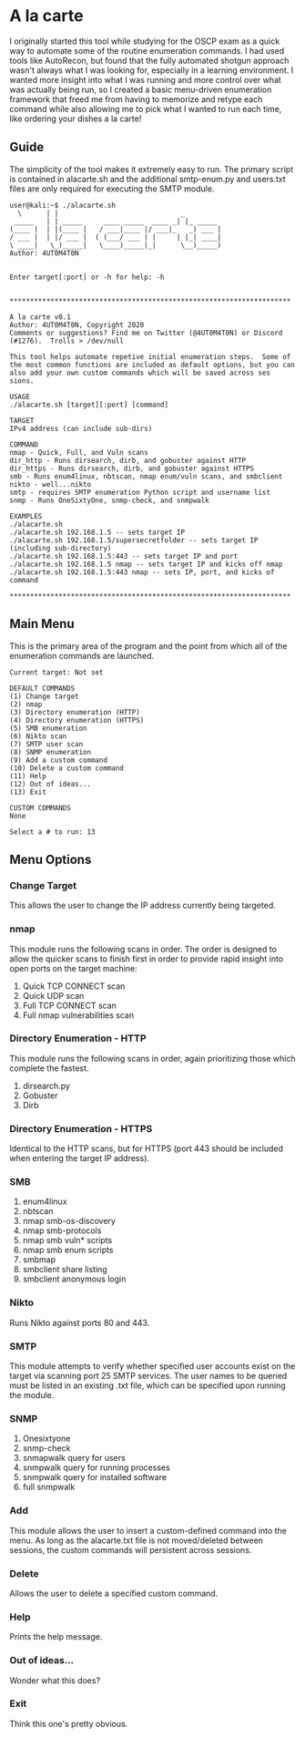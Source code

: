 # A la carte

I originally started this tool while studying for the OSCP exam as a quick way to automate some of the routine enumeration commands.  I had used tools like AutoRecon, but found that the fully automated shotgun approach wasn't always what I was looking for, especially in a learning environment.  I wanted more insight into what I was running and more control over what was actually being run, so I created a basic menu-driven enumeration framework that freed me from having to memorize and retype each command while also allowing me to pick what I wanted to run each time, like ordering your dishes a la carte!   

## Guide
The simplicity of the tool makes it extremely easy to run.  The primary script is contained in alacarte.sh and the additional smtp-enum.py and users.txt files are only required for executing the SMTP module.
```  
user@kali:~$ ./alacarte.sh
  \      | |                              _         
 _____   | | _____     ____ _____  ____ _| |_ _____ 
(____ |  | |(____ |   / ___|____ |/ ___|_   _) ___ |
/ ___ |  | |/ ___ |  ( (___/ ___ | |     | |_| ____|
\ ____|   \_)_____|   \____)_____|_|      \__)_____)
Author: 4UT0M4T0N
                                                   
                                                   
Enter target[:port] or -h for help: -h
                                                   
                                                   
*********************************************************************
                                                   
A la carte v0.1
Author: 4UT0M4T0N, Copyright 2020
Comments or suggestions? Find me on Twitter (@4UT0M4T0N) or Discord (#1276).  Trolls > /dev/null

This tool helps automate repetive initial enumeration steps.  Some of the most common functions are included as default options, but you can also add your own custom commands which will be saved across ses
sions.

USAGE
./alacarte.sh [target][:port] [command]

TARGET
IPv4 address (can include sub-dirs)

COMMAND
nmap - Quick, Full, and Vuln scans
dir_http - Runs dirsearch, dirb, and gobuster against HTTP
dir_https - Runs dirsearch, dirb, and gobuster against HTTPS
smb - Runs enum4linux, nbtscan, nmap enum/vuln scans, and smbclient
nikto - well...nikto
smtp - requires SMTP enumeration Python script and username list
snmp - Runs OneSixtyOne, snmp-check, and snmpwalk

EXAMPLES
./alacarte.sh
./alacarte.sh 192.168.1.5 -- sets target IP
./alacarte.sh 192.168.1.5/supersecretfolder -- sets target IP (including sub-directory)
./alacarte.sh 192.168.1.5:443 -- sets target IP and port
./alacarte.sh 192.168.1.5 nmap -- sets target IP and kicks off nmap
./alacarte.sh 192.168.1.5:443 nmap -- sets IP, port, and kicks of command

*********************************************************************
```
## Main Menu
This is the primary area of the program and the point from which all of the enumeration commands are launched.
```
Current target: Not set

DEFAULT COMMANDS
(1) Change target
(2) nmap
(3) Directory enumeration (HTTP)
(4) Directory enumeration (HTTPS)
(5) SMB enumeration
(6) Nikto scan
(7) SMTP user scan
(8) SNMP enumeration
(9) Add a custom command
(10) Delete a custom command
(11) Help
(12) Out of ideas...
(13) Exit

CUSTOM COMMANDS
None

Select a # to run: 13   
```
## Menu Options
### Change Target
This allows the user to change the IP address currently being targeted.

### nmap
This module runs the following scans in order.  The order is designed to allow the quicker scans to finish first in order to provide rapid insight into open ports on the target machine:
1. Quick TCP CONNECT scan
2. Quick UDP scan
3. Full TCP CONNECT scan
4. Full nmap vulnerabilities scan

### Directory Enumeration - HTTP
This module runs the following scans in order, again prioritizing those which complete the fastest.
1. dirsearch.py
2. Gobuster
3. Dirb

### Directory Enumeration - HTTPS
Identical to the HTTP scans, but for HTTPS (port 443 should be included when entering the target IP address).

### SMB
1. enum4linux
2. nbtscan
3. nmap smb-os-discovery
4. nmap smb-protocols
5. nmap smb vuln* scripts
6. nmap smb enum scripts
7. smbmap
8. smbclient share listing
9. smbclient anonymous login

### Nikto
Runs Nikto against ports 80 and 443.

### SMTP
This module attempts to verify whether specified user accounts exist on the target via scanning port 25 SMTP services.  The user names to be queried must be listed in an existing .txt file, which can be specified upon running the module.

### SNMP
1. Onesixtyone
2. snmp-check
3. snmapwalk query for users
4. snmpwalk query for running processes
5. snmpwalk query for installed software
6. full snmpwalk

### Add
This module allows the user to insert a custom-defined command into the menu.  As long as the alacarte.txt file is not moved/deleted between sessions, the custom commands will persistent across sessions.

### Delete
Allows the user to delete a specified custom command.

### Help
Prints the help message.

### Out of ideas...
Wonder what this does?

### Exit
Think this one's pretty obvious.



